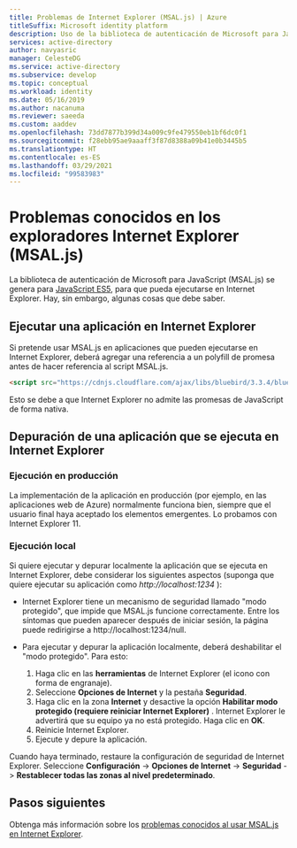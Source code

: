 ```yaml
---
title: Problemas de Internet Explorer (MSAL.js) | Azure
titleSuffix: Microsoft identity platform
description: Uso de la biblioteca de autenticación de Microsoft para JavaScript (MSAL.js) con el explorador Internet Explorer.
services: active-directory
author: navyasric
manager: CelesteDG
ms.service: active-directory
ms.subservice: develop
ms.topic: conceptual
ms.workload: identity
ms.date: 05/16/2019
ms.author: nacanuma
ms.reviewer: saeeda
ms.custom: aaddev
ms.openlocfilehash: 73dd7877b399d34a009c9fe479550eb1bf6dc0f1
ms.sourcegitcommit: f28ebb95ae9aaaff3f87d8388a09b41e0b3445b5
ms.translationtype: HT
ms.contentlocale: es-ES
ms.lasthandoff: 03/29/2021
ms.locfileid: "99583983"
---
```

# <a name="known-issues-on-internet-explorer-browsers-msaljs"></a>Problemas conocidos en los exploradores Internet Explorer (MSAL.js)

La biblioteca de autenticación de Microsoft para JavaScript (MSAL.js) se genera para [JavaScript ES5](https://fr.wikipedia.org/wiki/ECMAScript#ECMAScript_Edition_5_.28ES5.29), para que pueda ejecutarse en Internet Explorer. Hay, sin embargo, algunas cosas que debe saber.

## <a name="run-an-app-in-internet-explorer"></a>Ejecutar una aplicación en Internet Explorer
Si pretende usar MSAL.js en aplicaciones que pueden ejecutarse en Internet Explorer, deberá agregar una referencia a un polyfill de promesa antes de hacer referencia al script MSAL.js.

```html
<script src="https://cdnjs.cloudflare.com/ajax/libs/bluebird/3.3.4/bluebird.min.js" class="pre"></script>
```

Esto se debe a que Internet Explorer no admite las promesas de JavaScript de forma nativa.

## <a name="debugging-an-application-running-in-internet-explorer"></a>Depuración de una aplicación que se ejecuta en Internet Explorer

### <a name="running-in-production"></a>Ejecución en producción
La implementación de la aplicación en producción (por ejemplo, en las aplicaciones web de Azure) normalmente funciona bien, siempre que el usuario final haya aceptado los elementos emergentes. Lo probamos con Internet Explorer 11.

### <a name="running-locally"></a>Ejecución local
Si quiere ejecutar y depurar localmente la aplicación que se ejecuta en Internet Explorer, debe considerar los siguientes aspectos (suponga que quiere ejecutar su aplicación como *http://localhost:1234* ):

- Internet Explorer tiene un mecanismo de seguridad llamado "modo protegido", que impide que MSAL.js funcione correctamente. Entre los síntomas que pueden aparecer después de iniciar sesión, la página puede redirigirse a http://localhost:1234/null.

- Para ejecutar y depurar la aplicación localmente, deberá deshabilitar el "modo protegido". Para esto:

    1. Haga clic en las **herramientas** de Internet Explorer (el icono con forma de engranaje).
    1. Seleccione **Opciones de Internet** y la pestaña **Seguridad**.
    1. Haga clic en la zona **Internet** y desactive la opción **Habilitar modo protegido (requiere reiniciar Internet Explorer)** . Internet Explorer le advertirá que su equipo ya no está protegido. Haga clic en **OK**.
    1. Reinicie Internet Explorer.
    1. Ejecute y depure la aplicación.

Cuando haya terminado, restaure la configuración de seguridad de Internet Explorer.  Seleccione **Configuración** -> **Opciones de Internet** -> **Seguridad** -> **Restablecer todas las zonas al nivel predeterminado**.

## <a name="next-steps"></a>Pasos siguientes
Obtenga más información sobre los [problemas conocidos al usar MSAL.js en Internet Explorer](msal-js-use-ie-browser.md).